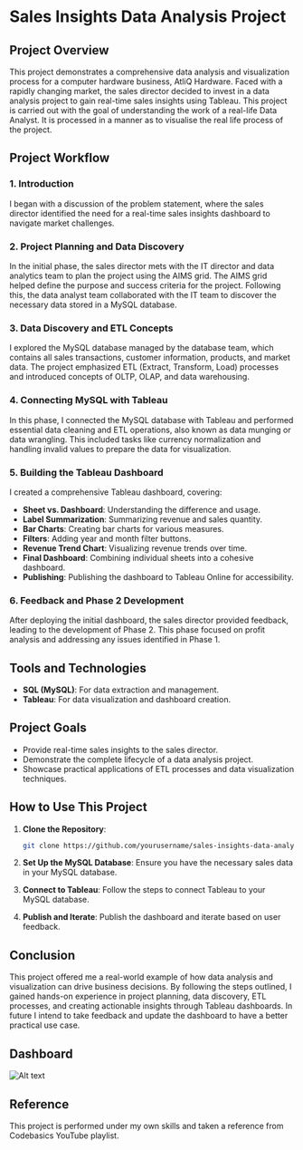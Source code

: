 # Sales Insights Data Analysis Project

## Project Overview
This project demonstrates a comprehensive data analysis and visualization process for a computer hardware business, AtliQ Hardware. Faced with a rapidly changing market, the sales director decided to invest in a data analysis project to gain real-time sales insights using Tableau. This project is carried out with the goal of understanding the work of a real-life Data Analyst. It is processed in a manner as to visualise the real life process of the project.

## Project Workflow

### 1. Introduction
I began with a discussion of the problem statement, where the sales director identified the need for a real-time sales insights dashboard to navigate market challenges.

### 2. Project Planning and Data Discovery
In the initial phase, the sales director mets with the IT director and data analytics team to plan the project using the AIMS grid. The AIMS grid helped define the purpose and success criteria for the project. Following this, the data analyst team collaborated with the IT team to discover the necessary data stored in a MySQL database.

### 3. Data Discovery and ETL Concepts
I explored the MySQL database managed by the database team, which contains all sales transactions, customer information, products, and market data. The project emphasized ETL (Extract, Transform, Load) processes and introduced concepts of OLTP, OLAP, and data warehousing.

### 4. Connecting MySQL with Tableau
In this phase, I connected the MySQL database with Tableau and performed essential data cleaning and ETL operations, also known as data munging or data wrangling. This included tasks like currency normalization and handling invalid values to prepare the data for visualization.

### 5. Building the Tableau Dashboard
I created a comprehensive Tableau dashboard, covering:
- **Sheet vs. Dashboard**: Understanding the difference and usage.
- **Label Summarization**: Summarizing revenue and sales quantity.
- **Bar Charts**: Creating bar charts for various measures.
- **Filters**: Adding year and month filter buttons.
- **Revenue Trend Chart**: Visualizing revenue trends over time.
- **Final Dashboard**: Combining individual sheets into a cohesive dashboard.
- **Publishing**: Publishing the dashboard to Tableau Online for accessibility.

### 6. Feedback and Phase 2 Development
After deploying the initial dashboard, the sales director provided feedback, leading to the development of Phase 2. This phase focused on profit analysis and addressing any issues identified in Phase 1.

## Tools and Technologies
- **SQL (MySQL)**: For data extraction and management.
- **Tableau**: For data visualization and dashboard creation.

## Project Goals
- Provide real-time sales insights to the sales director.
- Demonstrate the complete lifecycle of a data analysis project.
- Showcase practical applications of ETL processes and data visualization techniques.

## How to Use This Project
1. **Clone the Repository**:
   ```bash
   git clone https://github.com/yourusername/sales-insights-data-analysis.git
2. **Set Up the MySQL Database**: Ensure you have the necessary sales data in your MySQL database.

3. **Connect to Tableau**: Follow the steps to connect Tableau to your MySQL database.

4. **Publish and Iterate**: Publish the dashboard and iterate based on user feedback.

## Conclusion
This project offered me a real-world example of how data analysis and visualization can drive business decisions. By following the steps outlined, I gained hands-on experience in project planning, data discovery, ETL processes, and creating actionable insights through Tableau dashboards. In future I intend to take feedback and update the dashboard to have a better practical use case.

## Dashboard 
![Alt text](URL)

## Reference
This project is performed under my own skills and taken a reference from Codebasics YouTube playlist.
